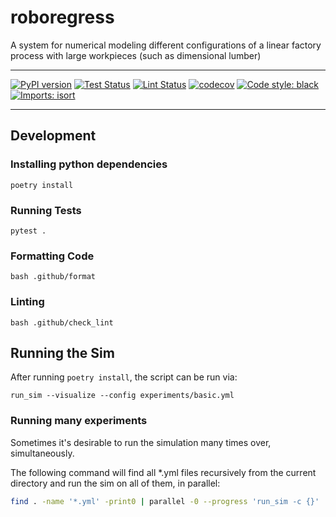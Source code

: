 # roboregress
A system for numerical modeling different configurations of a linear factory process with large workpieces (such as dimensional lumber)

_________________

[![PyPI version](https://badge.fury.io/py/roboregress.svg)](http://badge.fury.io/py/roboregress)
[![Test Status](https://github.com/urbanmachine/roboregress/workflows/Test/badge.svg?branch=main)](https://github.com/urbanmachine/roboregress/actions?query=workflow%3ATest)
[![Lint Status](https://github.com/urbanmachine/roboregress/workflows/Lint/badge.svg?branch=main)](https://github.com/urbanmachine/roboregress/actions?query=workflow%3ALint)
[![codecov](https://codecov.io/gh/urbanmachine/roboregress/branch/main/graph/badge.svg)](https://codecov.io/gh/urbanmachine/roboregress)
[![Code style: black](https://img.shields.io/badge/code%20style-black-000000.svg)](https://github.com/psf/black)
[![Imports: isort](https://img.shields.io/badge/%20imports-isort-%231674b1?style=flat&labelColor=ef8336)](https://timothycrosley.github.io/isort/)
_________________

## Development

### Installing python dependencies
```shell
poetry install
```

### Running Tests
```shell
pytest .
```

### Formatting Code
```shell
bash .github/format
```

### Linting
```shell
bash .github/check_lint
```
## Running the Sim
After running `poetry install`, the script can be run via:

```
run_sim --visualize --config experiments/basic.yml
```

### Running many experiments
Sometimes it's desirable to run the simulation many times over, simultaneously. 

The following command will find all *.yml files recursively from the current directory
and run the sim on all of them, in parallel:
```bash
find . -name '*.yml' -print0 | parallel -0 --progress 'run_sim -c {}'
```
